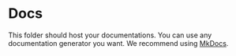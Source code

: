 # Docs

This folder should host your documentations. You can use any documentation generator you want. We recommend using [MkDocs](https://www.mkdocs.org/).
